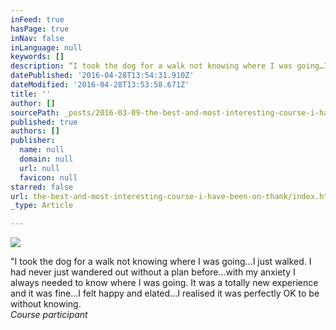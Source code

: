```yaml
---
inFeed: true
hasPage: true
inNav: false
inLanguage: null
keywords: []
description: “I took the dog for a walk not knowing where I was going…I just walked. I had never just wandered out without a plan before…with my anxiety I always needed to know where I was going. It was a totally new experience and it was fine…I felt happy and elated…I realised it was perfectly OK to be without knowing.  Course participant
datePublished: '2016-04-28T13:54:31.910Z'
dateModified: '2016-04-28T13:53:58.671Z'
title: ''
author: []
sourcePath: _posts/2016-03-09-the-best-and-most-interesting-course-i-have-been-on-thank.md
published: true
authors: []
publisher:
  name: null
  domain: null
  url: null
  favicon: null
starred: false
url: the-best-and-most-interesting-course-i-have-been-on-thank/index.html
_type: Article

---
```

![](https://the-grid-user-content.s3-us-west-2.amazonaws.com/2dd0345a-143d-4c9e-8c37-93ebc50df714.jpg)

"I took the dog for a walk not knowing where I was going...I just walked. I had never just wandered out without a plan before...with my anxiety I always needed to know where I was going. It was a totally new experience and it was fine...I felt happy and elated...I realised it was perfectly OK to be without knowing.   
_Course participant_